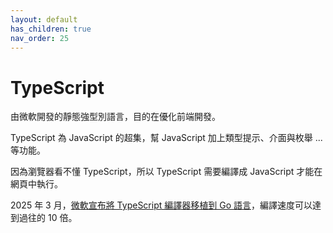 ```yaml
---
layout: default
has_children: true
nav_order: 25
---
```


# TypeScript

由微軟開發的靜態強型別語言，目的在優化前端開發。

TypeScript 為 JavaScript 的超集，幫 JavaScript 加上類型提示、介面與枚舉 ... 等功能。

因為瀏覽器看不懂 TypeScript，所以 TypeScript 需要編譯成 JavaScript 才能在網頁中執行。

2025 年 3 月，[微軟宣布將 TypeScript 編譯器移植到 Go 語言](https://devblogs.microsoft.com/typescript/typescript-native-port/)，編譯速度可以達到過往的 10 倍。
